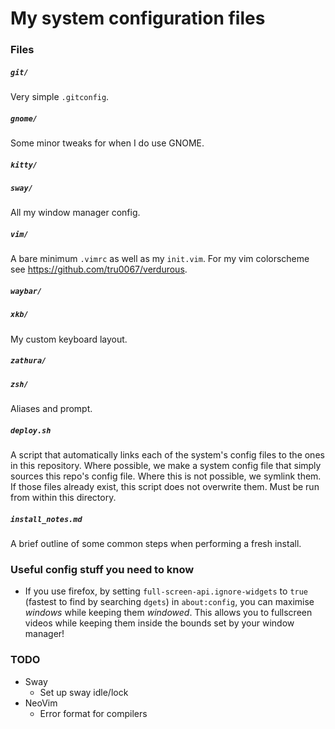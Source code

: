 # My system configuration files

### Files

##### `git/`
Very simple `.gitconfig`.

##### `gnome/`
Some minor tweaks for when I do use GNOME.

##### `kitty/`

##### `sway/`
All my window manager config.

##### `vim/`
A bare minimum `.vimrc` as well as my `init.vim`. For my vim colorscheme see
<https://github.com/tru0067/verdurous>.

##### `waybar/`

##### `xkb/`
My custom keyboard layout.

##### `zathura/`

##### `zsh/`
Aliases and prompt.

##### `deploy.sh`
A script that automatically links each of the system's config files to the ones
in this repository. Where possible, we make a system config file that simply
sources this repo's config file. Where this is not possible, we symlink them. If
those files already exist, this script does not overwrite them. Must be run from
within this directory.

##### `install_notes.md`
A brief outline of some common steps when performing a fresh install.

### Useful config stuff you need to know

-   If you use firefox, by setting `full-screen-api.ignore-widgets` to `true`
    (fastest to find by searching `dgets`) in `about:config`, you can maximise
    *windows* while keeping them *windowed*. This allows you to fullscreen
    videos while keeping them inside the bounds set by your window manager!

### TODO
-   Sway
    -   Set up sway idle/lock
-   NeoVim
    -   Error format for compilers
